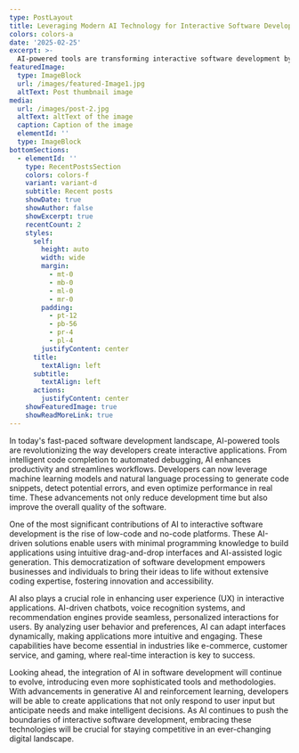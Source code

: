 ```yaml
---
type: PostLayout
title: Leveraging Modern AI Technology for Interactive Software Development
colors: colors-a
date: '2025-02-25'
excerpt: >-
  AI-powered tools are transforming interactive software development by enhancing productivity and streamlining workflows. Embracing these technologies is essential to staying competitive in the digital era.
featuredImage:
  type: ImageBlock
  url: /images/featured-Image1.jpg
  altText: Post thumbnail image
media:
  url: /images/post-2.jpg
  altText: altText of the image
  caption: Caption of the image
  elementId: ''
  type: ImageBlock
bottomSections:
  - elementId: ''
    type: RecentPostsSection
    colors: colors-f
    variant: variant-d
    subtitle: Recent posts
    showDate: true
    showAuthor: false
    showExcerpt: true
    recentCount: 2
    styles:
      self:
        height: auto
        width: wide
        margin:
          - mt-0
          - mb-0
          - ml-0
          - mr-0
        padding:
          - pt-12
          - pb-56
          - pr-4
          - pl-4
        justifyContent: center
      title:
        textAlign: left
      subtitle:
        textAlign: left
      actions:
        justifyContent: center
    showFeaturedImage: true
    showReadMoreLink: true
---
```


In today's fast-paced software development landscape, AI-powered tools are revolutionizing the way developers create interactive applications. From intelligent code completion to automated debugging, AI enhances productivity and streamlines workflows. Developers can now leverage machine learning models and natural language processing to generate code snippets, detect potential errors, and even optimize performance in real time. These advancements not only reduce development time but also improve the overall quality of the software.

One of the most significant contributions of AI to interactive software development is the rise of low-code and no-code platforms. These AI-driven solutions enable users with minimal programming knowledge to build applications using intuitive drag-and-drop interfaces and AI-assisted logic generation. This democratization of software development empowers businesses and individuals to bring their ideas to life without extensive coding expertise, fostering innovation and accessibility.

AI also plays a crucial role in enhancing user experience (UX) in interactive applications. AI-driven chatbots, voice recognition systems, and recommendation engines provide seamless, personalized interactions for users. By analyzing user behavior and preferences, AI can adapt interfaces dynamically, making applications more intuitive and engaging. These capabilities have become essential in industries like e-commerce, customer service, and gaming, where real-time interaction is key to success.

Looking ahead, the integration of AI in software development will continue to evolve, introducing even more sophisticated tools and methodologies. With advancements in generative AI and reinforcement learning, developers will be able to create applications that not only respond to user input but anticipate needs and make intelligent decisions. As AI continues to push the boundaries of interactive software development, embracing these technologies will be crucial for staying competitive in an ever-changing digital landscape.
